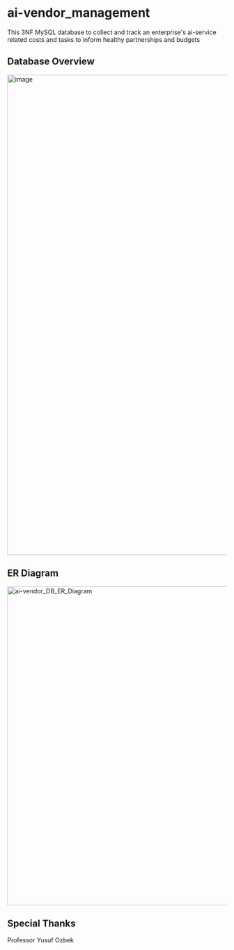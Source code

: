 # ai-vendor_management
This 3NF MySQL database to collect and track an enterprise's ai-service related costs and tasks to inform healthy partnerships and budgets

## Database Overview
<img width="1101" alt="image" src="https://user-images.githubusercontent.com/122706934/235326937-f7e68818-c7ae-43db-918a-d75b887968dc.png">

## ER Diagram
<img width="731" alt="ai-vendor_DB_ER_Diagram" src="https://user-images.githubusercontent.com/122706934/235326986-98ba5e52-3d10-4d95-997d-65de59a2ba6f.png">

## Special Thanks
Professor Yusuf Ozbek
